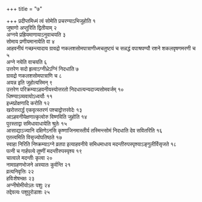 +++
title = "७"

+++
प्रदीप्तमिध्मं त्वं सोमेति प्रचरण्याऽभिजुहोति १  
जुषाणो अप्तुरिति द्वितीयाम् २  
अग्नये प्रह्रियमाणायाऽनुवाचयति ३  
सोमाय प्रणीयमानायेति वा ४  
आहवनीयं गच्छन्त्यादाय ग्रावद्रो णकलशसोमपात्राणीध्मचतुष्टयं च सन्नद्धं वपाश्रपण्यौ रशने शकलवृषणमरणी च ५  
अग्ने नयेति वाचयति ६  
उत्तरेण सदो हृत्वाऽग्नीध्रेऽग्निं निदधाति ७  
ग्रावद्रो णकलशसोमपात्राणि च ८  
अयन्न इति जुहोत्यस्मिन् ९  
उत्तरेण परिक्रम्याऽहवनीयस्योत्तरतो निदधात्यन्यदाज्यसोमवर्जम् १०  
धिष्ण्याऽव्यवायोऽध्वर्योः ११  
इध्मप्रोक्षणादि करोति १२  
खरोत्तरार्द्ध एकवृत्स्तरणं पश्चाद्वोत्तरवेदेः १३  
आऽहवनीयेक्षणात्कृत्वोरु विष्णविति जुहोति १४  
पुरस्ताद्वा समिधावाधायेति श्रुतेः १५  
आसाद्याऽज्यानि दक्षिणेऽनसि कृष्णाजिनमास्तीर्य तस्मिन्त्सोमं निदधाति देव सवितरिति १६  
एतत्त्वमिति विसृज्योपतिष्ठते १७  
स्वाहा निरिति निष्क्रम्याऽग्ने व्रतपा इत्याहवनीये समिधमाधाय मदन्तीरुपस्पृश्याऽङ्गुलीर्विसृजते १८  
पत्नी च गार्हपत्ये तूष्णीं मदन्तीरुपस्पृश्य १९  
चात्वाले मदन्तीः कृत्वा २०  
नामग्रहणभोजने अस्यातः कुर्वन्ति २१  
व्रत्यनिवृत्तिः २२  
हविःशेषभक्षः २३  
अग्नीषोमीयोऽतः पशुः २४  
तद्देवत्यः पशुपुरोडाशः २५  
